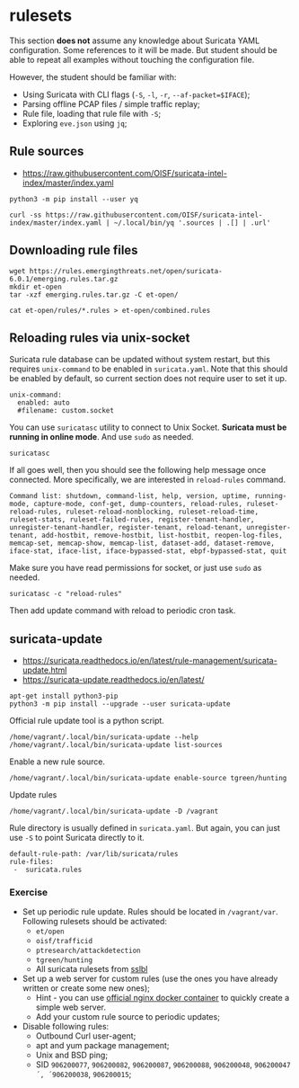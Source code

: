 # rulesets

This section **does not** assume any knowledge about Suricata YAML configuration. Some references to it will be made. But student should be able to repeat all examples without touching the configuration file.

However, the student should be familiar with:
* Using Suricata with CLI flags (`-S`, `-l`, `-r`, `--af-packet=$IFACE`);
* Parsing offline PCAP files / simple traffic replay;
* Rule file, loading that rule file with `-S`;
* Exploring `eve.json` using `jq`;

## Rule sources

* https://raw.githubusercontent.com/OISF/suricata-intel-index/master/index.yaml

```
python3 -m pip install --user yq
```

```
curl -ss https://raw.githubusercontent.com/OISF/suricata-intel-index/master/index.yaml | ~/.local/bin/yq '.sources | .[] | .url'
```

## Downloading rule files

```
wget https://rules.emergingthreats.net/open/suricata-6.0.1/emerging.rules.tar.gz
mkdir et-open
tar -xzf emerging.rules.tar.gz -C et-open/
```

```
cat et-open/rules/*.rules > et-open/combined.rules
```

## Reloading rules via unix-socket

Suricata rule database can be updated without system restart, but this requires `unix-command` to be enabled in `suricata.yaml`. Note that this should be enabled by default, so current section does not require user to set it up.

```
unix-command:
  enabled: auto
  #filename: custom.socket
```

You can use `suricatasc` utility to connect to Unix Socket. **Suricata must be running in online mode**. And use `sudo` as needed.

```
suricatasc
```

If all goes well, then you should see the following help message once connected. More specifically, we are interested in `reload-rules` command.

```
Command list: shutdown, command-list, help, version, uptime, running-mode, capture-mode, conf-get, dump-counters, reload-rules, ruleset-reload-rules, ruleset-reload-nonblocking, ruleset-reload-time, ruleset-stats, ruleset-failed-rules, register-tenant-handler, unregister-tenant-handler, register-tenant, reload-tenant, unregister-tenant, add-hostbit, remove-hostbit, list-hostbit, reopen-log-files, memcap-set, memcap-show, memcap-list, dataset-add, dataset-remove, iface-stat, iface-list, iface-bypassed-stat, ebpf-bypassed-stat, quit
```

Make sure you have read permissions for socket, or just use `sudo` as needed.

```
suricatasc -c "reload-rules"
```

Then add update command with reload to periodic cron task.

## suricata-update

 * https://suricata.readthedocs.io/en/latest/rule-management/suricata-update.html
 * https://suricata-update.readthedocs.io/en/latest/

```
apt-get install python3-pip
python3 -m pip install --upgrade --user suricata-update
```

Official rule update tool is a python script.

```
/home/vagrant/.local/bin/suricata-update --help
/home/vagrant/.local/bin/suricata-update list-sources
```

Enable a new rule source.

```
/home/vagrant/.local/bin/suricata-update enable-source tgreen/hunting
```

Update rules

```
/home/vagrant/.local/bin/suricata-update -D /vagrant
```

Rule directory is usually defined in `suricata.yaml`. But again, you can just use `-S` to point Suricata directly to it.

```
default-rule-path: /var/lib/suricata/rules
rule-files:
 -  suricata.rules
```


### Exercise

* Set up periodic rule update. Rules should be located in `/vagrant/var`. Following rulesets should be activated:
  * `et/open`
  * `oisf/trafficid`
  * `ptresearch/attackdetection`
  * `tgreen/hunting`
  * All suricata rulesets from [sslbl](https://sslbl.abuse.ch/blacklist/)
* Set up a web server for custom rules (use the ones you have already written or create some new ones);
  * Hint - you can use [official nginx docker container](https://hub.docker.com/_/nginx) to quickly create a simple web server.
  * Add your custom rule source to periodic updates;
* Disable following rules:
  * Outbound Curl user-agent;
  * apt and yum package management;
  * Unix and BSD ping;
  * SID `906200077`, `906200082`, `906200087`, `906200088`, `906200048`, `906200047´, ´906200038`, `906200015`;

